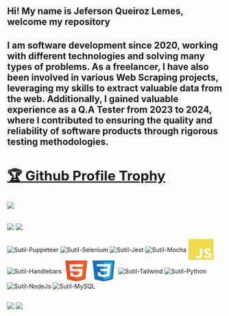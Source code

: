 ## Hi! My name is Jeferson Queiroz Lemes, welcome my repository
I am software development since 2020, working with different technologies and solving many types of problems.
As a freelancer, I have also been involved in various Web Scraping projects, leveraging my skills to extract valuable data from the web.
Additionally, I gained valuable experience as a Q.A Tester from 2023 to 2024, where I contributed to ensuring the quality and reliability of software products through rigorous testing methodologies.
---
<a href="https://github.com/ryo-ma/github-profile-trophy"><h2>🏆 Github Profile Trophy</h2></a>
<a href="https://github.com/ryo-ma/github-profile-trophy">
  <img width=800 src="https://github-profile-trophy.vercel.app/?username=phayne693&column=9&theme=gruvbox&no-frame=true"/>
</a>
---

##
<div>
  <img height="180em" src="https://github-readme-stats.vercel.app/api?username=phayne693&show_icons=true&theme=dark"/>
  <img height="180em" src="https://github-readme-stats.vercel.app/api/top-langs/?username=phayne693&layout=compact&theme=dark"/>
</div>

<div style="display: inline_block"><br>
  <img align="center" alt="Sutil-Puppeteer" height="50" width="60" src="https://cdn.jsdelivr.net/gh/devicons/devicon@latest/icons/puppeteer/puppeteer-original.svg" />
  <img align="center" alt="Sutil-Selenium" height="50" width="60" src="https://cdn.jsdelivr.net/gh/devicons/devicon@latest/icons/selenium/selenium-original.svg" />
  <img align="center" alt="Sutil-Jest" height="50" width="60" src="https://cdn.jsdelivr.net/gh/devicons/devicon@latest/icons/jest/jest-plain.svg" />
  <img align="center" alt="Sutil-Mocha" height="50" width="60" src="https://cdn.jsdelivr.net/gh/devicons/devicon@latest/icons/mocha/mocha-original.svg" />
  <img align="center" alt="Sutil-Js" height="50" width="60" src="https://raw.githubusercontent.com/devicons/devicon/master/icons/javascript/javascript-plain.svg">
  <img align="center" alt="Sutil-Handlebars" height="50" width="60" src="https://cdn.jsdelivr.net/gh/devicons/devicon@latest/icons/handlebars/handlebars-original-wordmark.svg" />
  <img align="center" alt="Sutil-HTML" height="50" width="60" src="https://raw.githubusercontent.com/devicons/devicon/master/icons/html5/html5-original.svg">
  <img align="center" alt="Sutil-CSS" height="50" width="60" src="https://raw.githubusercontent.com/devicons/devicon/master/icons/css3/css3-original.svg">
  <img align="center" alt="Sutil-Tailwind" height="50" width="60" src="https://cdn.jsdelivr.net/gh/devicons/devicon@latest/icons/tailwindcss/tailwindcss-original.svg" />
  <img align="center" alt="Sutil-Python" height="50" width="60" src="https://cdn.jsdelivr.net/gh/devicons/devicon@latest/icons/python/python-original.svg" />
  <img align="center" alt="Sutil-NodeJs" height="50" width="60" src="https://cdn.jsdelivr.net/gh/devicons/devicon@latest/icons/nodejs/nodejs-original-wordmark.svg" />
  <img align="center" alt="Sutil-MySQL" height="50" width="60" src="https://cdn.jsdelivr.net/gh/devicons/devicon@latest/icons/mysql/mysql-original-wordmark.svg" />
</div>

  
##
  
<div>
  <a href = "mailto:jefersonqueiroz2009@hotmail.com"><img src="https://img.shields.io/badge/-Outlook-%230077B5?style=for-the-badge&logo=microsoft-outlook&logoColor=white" target="_blank"></a>
  <a href="https://www.linkedin.com/in/jeferson-tester/" target="_blank"><img src="https://img.shields.io/badge/-LinkedIn-%230077B5?style=for-the-badge&logo=linkedin&logoColor=white" target="_blank"></a> 
</div>

<!--
![snake animation](https://github.com/marcoshaa/marcoshaa/blob/output/github-contribution-grid-snake2.svg)
**marcoshaa/marcoshaa** is a ✨ _special_ ✨ repository because its `README.md` (this file) appears on your GitHub profile.

Here are some ideas to get you started:

- 🔭 I’m currently working on ...
- 🌱 I’m currently learning ...
- 👯 I’m looking to collaborate on ...
- 🤔 I’m looking for help with ...
- 💬 Ask me about ...
- 📫 How to reach me: ...
- 😄 Pronouns: ...
- ⚡ Fun fact: ...
-->
